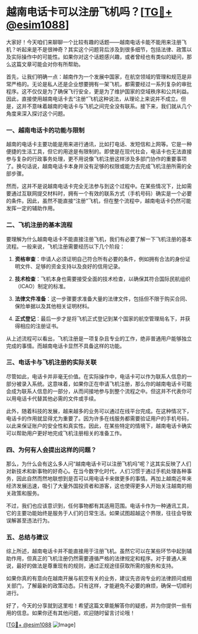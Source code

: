 # 越南电话卡可以注册飞机吗？[[TG💪+ @esim1088](https://t.me/s/esim1088)]

大家好！今天咱们来聊聊一个比较有趣的话题——越南电话卡能不能用来注册飞机？听起来是不是很神奇？其实这个问题背后涉及到很多细节，包括法律、政策以及实际操作中的可能性。如果你对这个话题感兴趣，或者曾经也有类似的疑问，那么这篇文章可能会对你有所帮助。

首先，让我们明确一点：越南作为一个发展中国家，在航空领域的管理和规范是非常严格的。无论是私人还是企业想要拥有一架飞机，都需要经过一系列复杂的审批程序。这不仅仅是为了确保飞行安全，更是为了维护国家的空域秩序和公共利益。因此，直接使用越南电话卡去“注册”飞机这种说法，从理论上来说并不成立。但是，这并不意味着越南的电话卡与飞机之间完全没有联系。接下来，我们就从几个角度来深入探讨这个问题。

### 一、越南电话卡的功能与限制

越南的电话卡主要功能是用来进行通讯，比如打电话、发短信和上网等。它是一种便捷的生活工具，但它的用途是有限制的。即使是在现代社会，电话卡也无法直接参与复杂的行政事务处理，更不用说像飞机注册这样涉及多部门协作的重要事项了。换句话说，越南电话卡本身并没有足够的权限或能力去完成飞机注册所需的全部步骤。

然而，这并不是说越南电话卡完全无法参与到这个过程中。在某些情况下，比如需要通过互联网提交材料时，拥有一个有效的联系方式（手机号码）确实是一个必要的条件。因此，虽然不能直接“注册”飞机，但在整个流程中，越南电话卡仍然可能发挥一定的辅助作用。

### 二、飞机注册的基本流程

要理解为什么越南电话卡不能直接注册飞机，我们有必要了解一下飞机注册的基本流程。一般来说，飞机注册需要经历以下几个阶段：

1. **资格审查**：申请人必须证明自己符合所有必要的条件，例如拥有合法的身份证明文件、足够的资金支持以及良好的信用记录。
   
2. **技术检查**：飞机本身也需要接受全面的技术检查，以确保其符合国际民航组织（ICAO）制定的标准。

3. **法律文件准备**：这一步骤要求准备大量的法律文件，包括但不限于购买合同、保险单据以及其他相关证明材料。

4. **正式登记**：最后一步才是将飞机正式登记到某个国家的航空管理局名下，并获得相应的注册证书。

从上述流程可以看出，飞机注册是一项复杂且专业的工作，绝非普通用户能够独立完成的事情。而越南电话卡显然不具备这样的功能。

### 三、电话卡与飞机注册的实际关联

尽管如此，电话卡并非毫无价值。在实际操作中，电话卡可以作为联系人信息的一部分被录入系统。这意味着，如果你正在申请飞机注册，那么你的越南电话卡可能会成为联系人信息的一部分，从而间接地参与到整个流程之中。但这并不代表你可以用电话卡代替其他必需的文件或手续。

此外，随着科技的发展，越来越多的业务可以通过在线平台完成。在这种情况下，电话卡的作用就显得尤为重要了。因为许多在线服务都需要验证用户的手机号码，以此来保证账户的安全性和真实性。因此，在某些特定的情境下，越南电话卡确实可以帮助用户更好地完成飞机注册相关的准备工作。

### 四、为何有人会提出这样的问题？

那么，为什么会有这么多人问“越南电话卡可以注册飞机吗”呢？这其实反映了人们对新技术和新事物的好奇心。在当今数字化时代，人们习惯于通过手机处理各种事务，因此自然而然地联想到是否可以用电话卡来做更多的事情。再加上越南近年来经济发展迅速，吸引了大量外国投资者和游客，这也使得更多人开始关注越南的相关政策和服务。

不过，我们也应该意识到，任何事物都有其适用范围。电话卡作为一种通讯工具，它的主要功能始终是服务于人们的日常生活。如果试图超越这个界限，往往会导致误解甚至违法行为。

### 五、总结与建议

综上所述，越南电话卡并不能直接用于注册飞机。虽然它可以在某些环节中起到辅助作用，但真正的飞机注册仍然需要遵循严格的法律规定和程序。对于普通人来说，最好的做法是尊重现有的规则，通过正规途径获取所需的服务和支持。

如果你真的有意向在越南开展与航空有关的业务，建议先咨询专业的法律顾问或相关部门，了解最新的政策动态。只有这样，才能避免不必要的麻烦，确保一切顺利进行。

好了，今天的分享就到这里啦！希望这篇文章能解答你的疑惑，并为你提供一些有用的信息。如果你还有其他问题，欢迎随时留言讨论哦！

[[TG💪+ @esim1088](https://t.me/s/esim1088) ![Image](https://i.postimg.cc/4NQfJmqS/Snipaste-2025-05-13-00-14-12.png)]